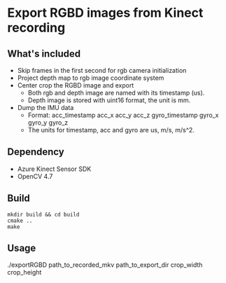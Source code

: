# Export RGBD images from Kinect recording

## What's included

- Skip frames in the first second for rgb camera initialization
- Project depth map to rgb image coordinate system
- Center crop the RGBD image and export
    - Both rgb and depth image are named with its timestamp (us).
    - Depth image is stored with uint16 format, the unit is mm.
- Dump the IMU data
    - Format: acc_timestamp acc_x acc_y acc_z gyro_timestamp gyro_x gyro_y gyro_z
    - The units for timestamp, acc and gyro are us, m/s, m/s^2.

## Dependency

- Azure Kinect Sensor SDK
- OpenCV 4.7

## Build

```
mkdir build && cd build
cmake ..
make
```

## Usage
./exportRGBD path_to_recorded_mkv path_to_export_dir crop_width crop_height

